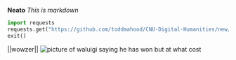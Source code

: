**Neato**
*This is markdown*
```py
import requests
requests.get("https://github.com/toddmahood/CNU-Digital-Humanities/new/main")
exit()
```
||wowzer||
![picture of waluigi saying he has won but at what cost](https://greatbacon.xyz/images/gibbysing.jpg)
